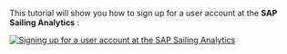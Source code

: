 This tutorial will show you how to sign up for a user account at the **SAP Sailing Analytics** :

[![Signing up for a user account at the SAP Sailing Analytics](https://i.vimeocdn.com/video/1010859699-4efcb1ff2d25befb03951c2ed835ca7e6dc07906902a6b80d832d1e8dcc6b74b-d?f=webp&region=us)](https://vimeo.com/488486248)

